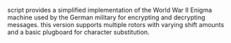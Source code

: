 script provides a simplified implementation of the World War II Enigma machine used by the German military for encrypting and decrypting messages. this version supports multiple rotors with varying shift amounts and a basic plugboard for character substitution.

